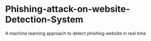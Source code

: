# Phishing-attack-on-website-Detection-System
 A machine learning approach to detect phishing website in real time
